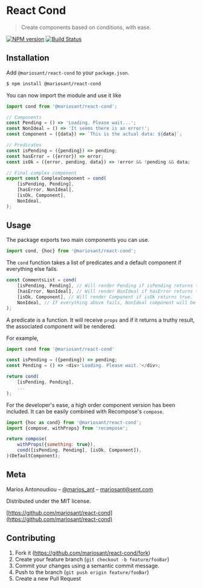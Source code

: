 # React Cond

> Create components based on conditions, with ease.

[![NPM version](https://img.shields.io/npm/v/@mariosant/react-cond.svg)](https://www.npmjs.com/package/@mariosant/react-cond)
[![Build Status](https://travis-ci.org/mariosant/react-cond.svg?branch=master)](https://travis-ci.org/mariosant/react-cond)

## Installation

Add `@mariosant/react-cond` to your `package.json`.

```bash
$ npm install @mariosant/react-cond
```

You can now import the module and use it like

```javascript
import cond from '@mariosant/react-cond';

// Components
const Pending = () => 'Loading. Please wait...';
const NonIdeal = () => 'It seems there is an error!';
const Component = ({data}) => `This is the actual data: ${data}`;

// Predicates
const isPending = ({pending}) => pending;
const hasError = ({error}) => error;
const isOk = ({error, pending, data}) => !error && !pending && data;

// Final complex component
export const ComplexComponent = cond(
	[isPending, Pending],
	[hasError, NonIdeal],
	[isOk, Component],
	NonIdeal,
);
```

## Usage

The package exports two main components you can use.

```javascript
import cond, {hoc} from '@mariosant/react-cond';
```

The `cond` function takes a list of predicates and a default component if everything else fails.

```javascript
const CommentsList = cond(
	[isPending, Pending], // Will render Pending if isPending returns true.
	[hasError, NonIdeal], // Will render NonIdeal if hasError returns true.
	[isOk, Component], // Will render Component if isOk returns true.
	NonIdeal, // If everything above fails, NonIdeal component will be rendered instead.
);
```

A predicate is a function. It will receive `props` and if it returns a truthy result, the associated component will be rendered.

For example,

```javascript
import cond from '@mariosant/react-cond'

const isPending = ({pending}) => pending;
const Pending = () => <div>'Loading. Please wait.'</div>;

return cond(
	[isPending, Pending],
	...
);
```

For the developer's ease, a high order component version has been included. It can be easily combined with Recompose's `compose`.

```javascript
import {hoc as cond} from '@mariosant/react-cond';
import {compose, withProps} from 'recompose';

return compose(
	withProps({something: true}),
	cond([isPending, Pending], [isOk, Component]),
)(DefaultComponent);
```

## Meta

Marios Antonoudiou – [@marios_ant](https://twitter.com/marios_ant) – mariosant@sent.com

Distributed under the MIT license.

[https://github.com/mariosant/react-cond](https://github.com/mariosant/react-cond)

## Contributing

1. Fork it (<https://github.com/mariosant/react-cond/fork>)
2. Create your feature branch (`git checkout -b feature/fooBar`)
3. Commit your changes using a semantic commit message.
4. Push to the branch (`git push origin feature/fooBar`)
5. Create a new Pull Request

